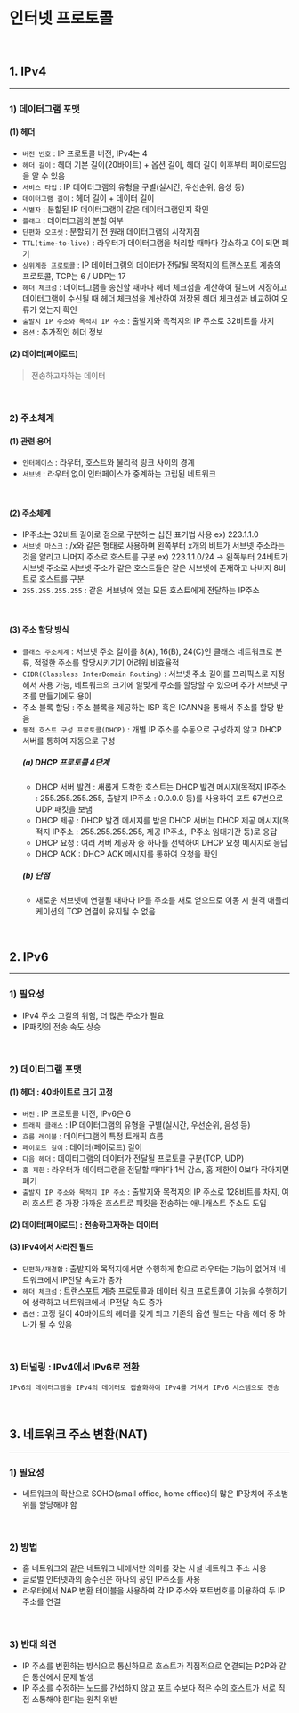 # 인터넷 프로토콜

<br>

## 1. IPv4

---

### 1) 데이터그램 포맷
#### (1) 헤더
 - `버전 번호` : IP 프로토콜 버전, IPv4는 4
 - `헤더 길이` : 헤더 기본 길이(20바이트) + 옵션 길이, 헤더 길이 이후부터 페이로드임을 알 수 있음
 - `서비스 타입` : IP 데이터그램의 유형을 구별(실시간, 우선순위, 음성 등)
 - `데이터그램 길이` : 헤더 길이 + 데이터 길이
 - `식별자` : 분할된 IP 데이터그램이 같은 데이터그램인지 확인
 - `플래그` : 데이터그램의 분할 여부
 - `단편화 오프셋` : 분할되기 전 원래 데이터그램의 시작지점
 - `TTL(time-to-live)` : 라우터가 데이터그램을 처리할 때마다 감소하고 0이 되면 폐기
 - `상위계층 프로토콜` : IP 데이터그램의 데이터가 전달될 목적지의 트랜스포트 계층의 프로토콜, TCP는 6 / UDP는 17
 - `헤더 체크섬` : 데이터그램을 송신할 때마다 헤더 체크섬을 계산하여 필드에 저장하고 데이터그램이 수신될 때 헤더 체크섬을 계산하여 저장된 헤더 체크섬과 비교하여 오류가 있는지 확인
 -  `출발지 IP 주소와 목적지 IP 주소` : 출발지와 목적지의 IP 주소로 32비트를 차지
 -  `옵션` : 추가적인 헤더 정보
#### (2) 데이터(페이로드)
 > 전송하고자하는 데이터

<br>

### 2) 주소체계
#### (1) 관련 용어
 - `인터페이스` : 라우터, 호스트와 물리적 링크 사이의 경계
 - `서브넷` : 라우터 없이 인터페이스가 중계하는 고립된 네트워크

<br>

#### (2) 주소체계
 - IP주소는 32비트 길이로 점으로 구분하는 십진 표기법 사용
   ex) 223.1.1.0
 - `서브넷 마스크` : /x와 같은 형태로 사용하며 왼쪽부터 x개의 비트가 서브넷 주소라는 것을 알리고 나머지 주소로 호스트를 구분
   ex) 223.1.1.0/24 -> 왼쪽부터 24비트가 서브넷 주소로 서브넷 주소가 같은 호스트들은 같은 서브넷에 존재하고 나버지 8비트로 호스트를 구분
- `255.255.255.255` : 같은 서브넷에 있는 모든 호스트에게 전달하는 IP주소

<br>

#### (3) 주소 할당 방식
 - `클래스 주소체계` : 서브넷 주소 길이를 8(A), 16(B), 24(C)인 클래스 네트워크로 분류, 적절한 주소를 할당시키기기 어려워 비효율적
 - `CIDR(Classless InterDomain Routing)` : 서브넷 주소 길이를 프리픽스로 지정해서 사용 가능, 네트워크의 크기에 알맞게 주소를 할당할 수 있으며 추가 서브넷 구조를 만들기에도 용이
 - 주소 블록 할당 : 주소 블록을 제공하는 ISP 혹은 ICANN을 통해서 주소를 할당 받음
 - `동적 호스트 구성 프로토콜(DHCP)` : 개별 IP 주소를 수동으로 구성하지 않고 DHCP 서버를 통하여 자동으로 구성
    ##### (a) DHCP 프로토콜 4단계
    * DHCP 서버 발견 : 새롭게 도착한 호스트는 DHCP 발견 메시지(목적지 IP주소 : 255.255.255.255, 출발지 IP주소 : 0.0.0.0 등)를 사용하여 포트 67번으로 UDP 패킷을 보냄
    * DHCP 제공 : DHCP 발견 메시지를 받은 DHCP 서버는 DHCP 제공 메시지(목적지 IP주소 : 255.255.255.255, 제공 IP주소, IP주소 임대기간 등)로 응답
    * DHCP 요청 : 여러 서버 제공자 중 하나를 선택하여 DHCP 요청 메시지로 응답 
    * DHCP ACK : DHCP ACK 메시지를 통하여 요청을 확인
    ##### (b) 단점
    * 새로운 서브넷에 연결될 때마다 IP를 주소를 새로 얻으므로 이동 시 원격 애플리케이션의 TCP 연결이 유지될 수 없음

<br>

## 2. IPv6

---

### 1) 필요성
 - IPv4 주소 고갈의 위험, 더 많은 주소가 필요
 - IP패킷의 전송 속도 상승

<br>

### 2) 데이터그램 포맷
#### (1) 헤더 : 40바이트로 크기 고정
 - `버전` : IP 프로토콜 버전, IPv6은 6
 - `트래픽 클래스` : IP 데이터그램의 유형을 구별(실시간, 우선순위, 음성 등)
 - `흐름 레이블` : 데이터그램의 특정 트래픽 흐름
 - `페이로드 길이` : 데이터(페이로드) 길이
 - `다음 헤더` : 데이터그램의 데이터가 전달될 프로토콜 구분(TCP, UDP)
 - `홉 제한` : 라우터가 데이터그램을 전달할 때마다 1씩 감소, 홉 제한이 0보다 작아지면 폐기
 - `출발지 IP 주소와 목적지 IP 주소` : 출발지와 목적지의 IP 주소로 128비트를 차지, 여러 호스트 중 가장 가까운 호스트로 패킷을 전송하는 애니캐스트 주소도 도입
#### (2) 데이터(페이로드) : 전송하고자하는 데이터
#### (3) IPv4에서 사라진 필드
 - `단편화/재결합` : 출발지와 목적지에서만 수행하게 함으로 라우터는 기능이 없어져 네트워크에서 IP전달 속도가 증가
 - `헤더 체크섬` : 트랜스포트 계층 프로토콜과 데이터 링크 프로토콜이 기능을 수행하기에 생략하고 네트워크에서 IP전달 속도 증가
 -  `옵션` : 고정 길이 40바이트의 헤더를 갖게 되고 기존의 옵션 필드는 다음 헤더 중 하나가 될 수 있음

<br>

### 3) 터널링 : IPv4에서 IPv6로 전환
```
IPv6의 데이터그램을 IPv4의 데이터로 캡슐화하여 IPv4를 거쳐서 IPv6 시스템으로 전송
```

<br>

## 3. 네트워크 주소 변환(NAT)

---

### 1) 필요성
 - 네트워크의 확산으로 SOHO(small office, home office)의 많은 IP장치에 주소범위를 할당해야 함

<br>

### 2) 방법
 - 홈 네트워크와 같은 네트워크 내에서만 의미를 갖는 사설 네트워크 주소 사용
 - 글로벌 인터넷과의 송수신은 하나의 공인 IP주소를 사용
 - 라우터에서 NAP 변환 테이블을 사용하여 각 IP 주소와 포트번호를 이용하여 두 IP 주소를 연결

<br>

### 3) 반대 의견
 - IP 주소를 변환하는 방식으로 통신하므로 호스트가 직접적으로 연결되는 P2P와 같은 통신에서 문제 발생
 - IP 주소를 수정하는 노드를 간섭하지 않고 포트 수보다 적은 수의 호스트가 서로 직접 소통해야 한다는 원칙 위반
